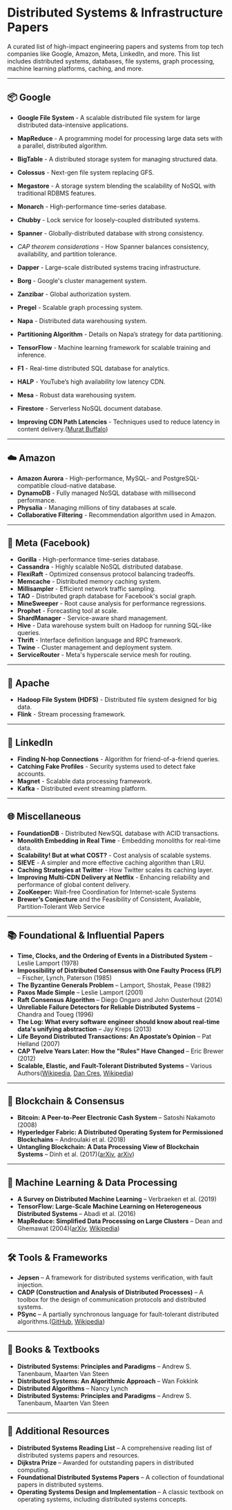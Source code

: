 # Distributed Systems & Infrastructure Papers

A curated list of high-impact engineering papers and systems from top tech companies like Google, Amazon, Meta, LinkedIn, and more. This list includes distributed systems, databases, file systems, graph processing, machine learning platforms, caching, and more.

---

## 📦 Google

* **Google File System** - A scalable distributed file system for large distributed data-intensive applications.
* **MapReduce** - A programming model for processing large data sets with a parallel, distributed algorithm.
* **BigTable** - A distributed storage system for managing structured data.
* **Colossus** - Next-gen file system replacing GFS.
* **Megastore** - A storage system blending the scalability of NoSQL with traditional RDBMS features.
* **Monarch** - High-performance time-series database.
* **Chubby** - Lock service for loosely-coupled distributed systems.
* **Spanner** - Globally-distributed database with strong consistency.

* *CAP theorem considerations* - How Spanner balances consistency, availability, and partition tolerance.
* **Dapper** - Large-scale distributed systems tracing infrastructure.
* **Borg** - Google's cluster management system.
* **Zanzibar** - Global authorization system.
* **Pregel** - Scalable graph processing system.
* **Napa** - Distributed data warehousing system.
* **Partitioning Algorithm** - Details on Napa’s strategy for data partitioning.
* **TensorFlow** - Machine learning framework for scalable training and inference.
* **F1** - Real-time distributed SQL database for analytics.
* **HALP** - YouTube’s high availability low latency CDN.
* **Mesa** - Robust data warehousing system.
* **Firestore** - Serverless NoSQL document database.
* **Improving CDN Path Latencies** - Techniques used to reduce latency in content delivery.([Murat Buffalo][1])

---

## ☁️ Amazon

* **Amazon Aurora** - High-performance, MySQL- and PostgreSQL-compatible cloud-native database.
* **DynamoDB** - Fully managed NoSQL database with millisecond performance.
* **Physalia** - Managing millions of tiny databases at scale.
* **Collaborative Filtering** - Recommendation algorithm used in Amazon.

---

## 🧠 Meta (Facebook)

* **Gorilla** - High-performance time-series database.
* **Cassandra** - Highly scalable NoSQL distributed database.
* **FlexiRaft** - Optimized consensus protocol balancing tradeoffs.
* **Memcache** - Distributed memory caching system.
* **Millisampler** - Efficient network traffic sampling.
* **TAO** - Distributed graph database for Facebook's social graph.
* **MineSweeper** - Root cause analysis for performance regressions.
* **Prophet** - Forecasting tool at scale.
* **ShardManager** - Service-aware shard management.
* **Hive** - Data warehouse system built on Hadoop for running SQL-like queries.
* **Thrift** - Interface definition language and RPC framework.
* **Twine** - Cluster management and deployment system.
* **ServiceRouter** - Meta's hyperscale service mesh for routing.

---

## 🐘 Apache

* **Hadoop File System (HDFS)** - Distributed file system designed for big data.
* **Flink** - Stream processing framework.

---

## 💼 LinkedIn

* **Finding N-hop Connections** - Algorithm for friend-of-a-friend queries.
* **Catching Fake Profiles** - Security systems used to detect fake accounts.
* **Magnet** - Scalable data processing framework.
* **Kafka** - Distributed event streaming platform.

---

## 🌐 Miscellaneous

* **FoundationDB** - Distributed NewSQL database with ACID transactions.
* **Monolith Embedding in Real Time** - Embedding monoliths for real-time data.
* **Scalability! But at what COST?** - Cost analysis of scalable systems.
* **SIEVE** - A simpler and more effective caching algorithm than LRU.
* **Caching Strategies at Twitter** - How Twitter scales its caching layer.
* **Improving Multi-CDN Delivery at Netflix** - Enhancing reliability and performance of global content delivery.
* **ZooKeeper:** Wait-free Coordination for Internet-scale Systems 
* **Brewer’s Conjecture** and the Feasibility of Consistent, Available, Partition-Tolerant Web Service

---

## 📚 Foundational & Influential Papers

* **Time, Clocks, and the Ordering of Events in a Distributed System** – Leslie Lamport (1978)
* **Impossibility of Distributed Consensus with One Faulty Process (FLP)** – Fischer, Lynch, Paterson (1985)
* **The Byzantine Generals Problem** – Lamport, Shostak, Pease (1982)
* **Paxos Made Simple** – Leslie Lamport (2001)
* **Raft Consensus Algorithm** – Diego Ongaro and John Ousterhout (2014)
* **Unreliable Failure Detectors for Reliable Distributed Systems** – Chandra and Toueg (1996)
* **The Log: What every software engineer should know about real-time data's unifying abstraction** – Jay Kreps (2013)
* **Life Beyond Distributed Transactions: An Apostate’s Opinion** – Pat Helland (2007)
* **CAP Twelve Years Later: How the "Rules" Have Changed** – Eric Brewer (2012)
* **Scalable, Elastic, and Fault-Tolerant Distributed Systems** – Various Authors([Wikipedia][2], [Dan Cres][3], [Wikipedia][4])

---

## 🧪 Blockchain & Consensus

* **Bitcoin: A Peer-to-Peer Electronic Cash System** – Satoshi Nakamoto (2008)
* **Hyperledger Fabric: A Distributed Operating System for Permissioned Blockchains** – Androulaki et al. (2018)
* **Untangling Blockchain: A Data Processing View of Blockchain Systems** – Dinh et al. (2017)([arXiv][5], [arXiv][6])

---

## 🧠 Machine Learning & Data Processing

* **A Survey on Distributed Machine Learning** – Verbraeken et al. (2019)
* **TensorFlow: Large-Scale Machine Learning on Heterogeneous Distributed Systems** – Abadi et al. (2016)
* **MapReduce: Simplified Data Processing on Large Clusters** – Dean and Ghemawat (2004)([arXiv][7], [Wikipedia][8])

---

## 🛠️ Tools & Frameworks

* **Jepsen** – A framework for distributed systems verification, with fault injection.
* **CADP (Construction and Analysis of Distributed Processes)** – A toolbox for the design of communication protocols and distributed systems.
* **PSync** – A partially synchronous language for fault-tolerant distributed algorithms.([GitHub][9], [Wikipedia][4])

---

## 📖 Books & Textbooks

* **Distributed Systems: Principles and Paradigms** – Andrew S. Tanenbaum, Maarten Van Steen
* **Distributed Systems: An Algorithmic Approach** – Wan Fokkink
* **Distributed Algorithms** – Nancy Lynch
* **Distributed Systems: Principles and Paradigms** – Andrew S. Tanenbaum, Maarten Van Steen

---

## 📝 Additional Resources

* **Distributed Systems Reading List** – A comprehensive reading list of distributed systems papers and resources.
* **Dijkstra Prize** – Awarded for outstanding papers in distributed computing.
* **Foundational Distributed Systems Papers** – A collection of foundational papers in distributed systems.
* **Operating Systems Design and Implementation** – A classic textbook on operating systems, including distributed systems concepts.


[1]: https://muratbuffalo.blogspot.com/2021/02/foundational-distributed-systems-papers.html?utm_source=chatgpt.com "Foundational distributed systems papers - Metadata"
[2]: https://de.wikipedia.org/wiki/Dijkstra-Preis?utm_source=chatgpt.com "Dijkstra-Preis"
[3]: https://dancres.github.io/Pages/?utm_source=chatgpt.com "Distributed Systems Reading List"
[4]: https://en.wikipedia.org/wiki/Construction_and_Analysis_of_Distributed_Processes?utm_source=chatgpt.com "Construction and Analysis of Distributed Processes"
[5]: https://arxiv.org/abs/1801.10228?utm_source=chatgpt.com "Hyperledger Fabric: A Distributed Operating System for Permissioned Blockchains"
[6]: https://arxiv.org/abs/1708.05665?utm_source=chatgpt.com "Untangling Blockchain: A Data Processing View of Blockchain Systems"
[7]: https://arxiv.org/abs/1912.09789?utm_source=chatgpt.com "A Survey on Distributed Machine Learning"
[8]: https://en.wikipedia.org/wiki/Operating_Systems_Design_and_Implementation?utm_source=chatgpt.com "Operating Systems Design and Implementation"
[9]: https://github.com/theanalyst/awesome-distributed-systems?utm_source=chatgpt.com "theanalyst/awesome-distributed-systems: A curated list to ... - GitHub"
